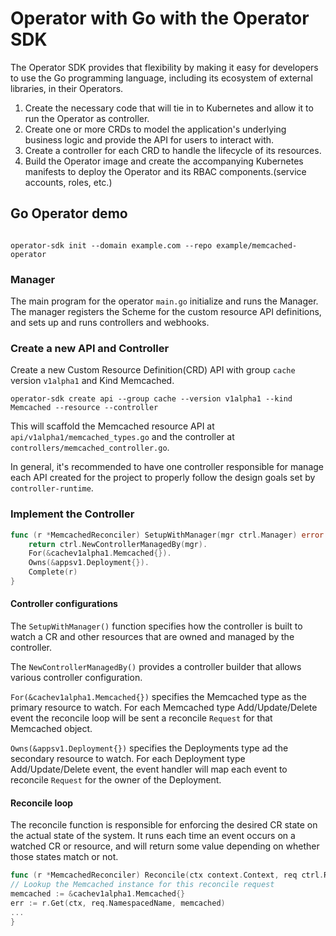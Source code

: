 # Operator with Go with the Operator SDK

The Operator SDK provides that flexibility by making it easy for developers to
use the Go programming language, including its ecosystem of external libraries,
in their Operators.

1. Create the necessary code that will tie in to Kubernetes and allow it to run
    the Operator as controller.
2. Create one or more CRDs to model the application's underlying business logic
    and provide the API for users to interact with.
3. Create a controller for each CRD to handle the lifecycle of its resources.
4. Build the Operator image and create the accompanying Kubernetes manifests to
    deploy the Operator and its RBAC components.(service accounts, roles, etc.)

## Go Operator demo

```shell

operator-sdk init --domain example.com --repo example/memcached-operator

```

### Manager

The main program for the operator `main.go` initialize and runs the Manager.
The manager registers the Scheme for the custom resource API definitions, and
sets up and runs controllers and webhooks.

### Create a new API and Controller

Create a new Custom Resource Definition(CRD) API with group `cache` version
`v1alpha1` and Kind Memcached.

```shell
operator-sdk create api --group cache --version v1alpha1 --kind Memcached --resource --controller
```

This will scaffold the Memcached resource API at `api/v1alpha1/memcached_types.go`
and the controller at `controllers/memcached_controller.go`.

In general, it's recommended to have one controller responsible for manage each
API created for the project to properly follow the design goals set by `controller-runtime`.

### Implement the Controller

```go
func (r *MemcachedReconciler) SetupWithManager(mgr ctrl.Manager) error {
    return ctrl.NewControllerManagedBy(mgr).
    For(&cachev1alpha1.Memcached{}).
    Owns(&appsv1.Deployment{}).
    Complete(r)
}
```

#### Controller configurations

The `SetupWithManager()` function specifies how the controller is built to watch
a CR and other resources that are owned and managed by the controller.

The `NewControllerManagedBy()` provides a controller builder that allows various
controller configuration.

`For(&cachev1alpha1.Memcached{})` specifies the Memcached type as the primary
resource to watch. For each Memcached type Add/Update/Delete event the reconcile
loop will be sent a reconcile `Request` for that Memcached object.

`Owns(&appsv1.Deployment{})` specifies the Deployments type ad the secondary
resource to watch. For each Deployment type Add/Update/Delete event, the event
handler will map each event to reconcile `Request` for the owner of the
Deployment.

#### Reconcile loop

The reconcile function is responsible for enforcing the desired CR state on the
actual state of the system. It runs each time an event occurs on a watched CR or
resource, and will return some value depending on whether those states match or
not.

```go
func (r *MemcachedReconciler) Reconcile(ctx context.Context, req ctrl.Request) (ctrl.Result, error) {
// Lookup the Memcached instance for this reconcile request
memcached := &cachev1alpha1.Memcached{}
err := r.Get(ctx, req.NamespacedName, memcached)
...
}
```
